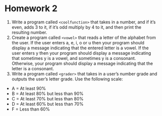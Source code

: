 # Homework 2

1. Write a program called `<coolfunction>` that takes in a number, and if it’s
even, adds 3 to it, if it’s odd multiply by 4 to it, and then print the resulting
number.
1. Create a program called `<vowel>` that reads a letter of the alphabet from the
user. If the user enters a, e, i, o or u then your program should display a
message indicating that the entered letter is a vowel. If the user enters y
then your program should display a message indicating that sometimes y
is a vowel, and sometimes y is a consonant. Otherwise, your program
should display a message indicating that the letter is a consonant.
1. Write a program called `<grader>` that takes in a user’s number grade and
outputs the user’s letter grade. Use the following scale:
- A = At least 90%
- B = At least 80% but less than 90%
- C = At least 70% but less than 80%
- D = At least 60% but less than 70%
- F = Less than 60%